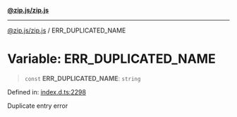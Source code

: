 [**@zip.js/zip.js**](../README.md)

***

[@zip.js/zip.js](../globals.md) / ERR\_DUPLICATED\_NAME

# Variable: ERR\_DUPLICATED\_NAME

> `const` **ERR\_DUPLICATED\_NAME**: `string`

Defined in: [index.d.ts:2298](https://github.com/gildas-lormeau/zip.js/blob/ac43341b8867abfc96920b30361a638957ffd437/index.d.ts#L2298)

Duplicate entry error
